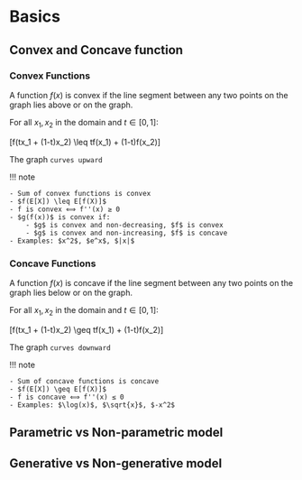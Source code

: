 # Basics

## Convex and Concave function

### Convex Functions

A function $f(x)$ is convex if the line segment between any two points on the graph lies above or on the graph.

For all $x_1, x_2$ in the domain and $t \in [0,1]$:

\[f(tx_1 + (1-t)x_2) \leq tf(x_1) + (1-t)f(x_2)\]

The graph ``curves upward``



!!! note

    - Sum of convex functions is convex
    - $f(E[X]) \leq E[f(X)]$
    - f is convex ⟺ f''(x) ≥ 0
    - $g(f(x))$ is convex if:
        - $g$ is convex and non-decreasing, $f$ is convex
        - $g$ is convex and non-increasing, $f$ is concave
    - Examples: $x^2$, $e^x$, $|x|$

### Concave Functions

A function $f(x)$ is concave if the line segment between any two points on the graph lies below or on the graph.

For all $x_1, x_2$ in the domain and $t \in [0,1]$:

\[f(tx_1 + (1-t)x_2) \geq tf(x_1) + (1-t)f(x_2)\]

The graph ``curves downward``


!!! note

    - Sum of concave functions is concave
    - $f(E[X]) \geq E[f(X)]$
    - f is concave ⟺ f''(x) ≤ 0
    - Examples: $\log(x)$, $\sqrt{x}$, $-x^2$


## Parametric vs Non-parametric model

## Generative vs Non-generative model
